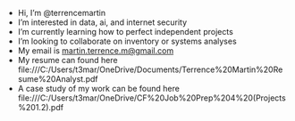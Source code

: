 - Hi, I’m @terrencemartin
- I’m interested in data, ai, and internet security
- I’m currently learning how to perfect independent projects
- I’m looking to collaborate on inventory or systems analyses
- My email is martin.terrence.m@gmail.com
- My resume can found here file:///C:/Users/t3mar/OneDrive/Documents/Terrence%20Martin%20Resume%20Analyst.pdf
- A case study of my work can be found here file:///C:/Users/t3mar/OneDrive/CF%20Job%20Prep%204%20(Projects%201.2).pdf

<!---
terrencemartin/terrencemartin is a ✨ special ✨ repository because its `README.md` (this file) appears on your GitHub profile.
You can click the Preview link to take a look at your changes.
--->

